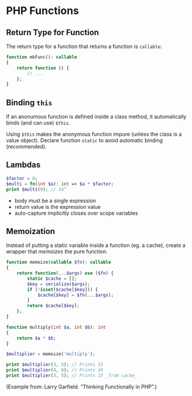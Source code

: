 # PHP Functions

## Return Type for Function

The return type for a function that returns a function is `callable`:

```php
function mkFunc(): callable
{
    return function () {
        // ...
    };
}
```

## Binding `this`

If an anonumous function is defined inside a class method, it automatically binds (and can use) `$this`.

Using `$this` makes the anonymous function impure (unless the class is a value object). Declare function `static` to avoid automatic binding (recommended).

## Lambdas

```php
$factor = 6;
$multi = fn(int $a): int => $a * $factor;
print $multi(9); // 54”
```

- body must be a single expression
- return value is the expression value
- auto-capture implicitly closes over scope variables

## Memoization

Instead of putting a static variable inside a function (eg. a cache), create a wrapper that _memoizes_ the pure function.

```php
function memoize(callable $fn): callable
{
    return function(...$args) use ($fn) {
        static $cache = [];
        $key = serialize($args);
        if (!isset($cache[$key])) {
            $cache[$key] = $fn(...$args);
        }
        return $cache[$key];
    };
}

function multiply(int $a, int $b): int
{
    return $a * $b;
}

$multiplier = memoize('multiply');

print $multiplier(3, 5); // Prints 15
print $multiplier(4, 6); // Prints 24
print $multiplier(3, 5); // Prints 15 _from cache_
```

(Example from: Larry Garfield. “Thinking Functionally in PHP”.)
